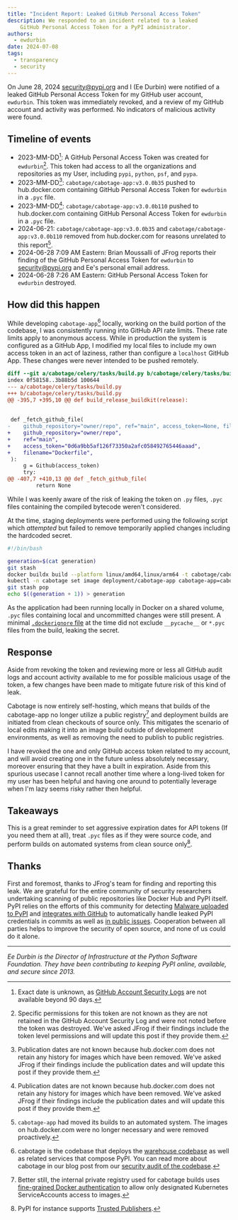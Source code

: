 ```yaml
---
title: "Incident Report: Leaked GitHub Personal Access Token"
description: We responded to an incident related to a leaked
    GitHub Personal Access Token for a PyPI administrator.
authors:
  - ewdurbin
date: 2024-07-08
tags:
  - transparency
  - security
---
```


On June 28, 2024 security@pypi.org and I (Ee Durbin) were notified of
a leaked GitHub Personal Access Token for my GitHub user account, `ewdurbin`.
This token was immediately revoked,
and a review of my GitHub account and activity was performed.
No indicators of malicious activity were found.

<!-- more -->

## Timeline of events

- 2023-MM-DD[^1]:
    A GitHub Personal Access Token was created for `ewdurbin`[^2].
    This token had access to all the organizations and repositories as my User,
    including `pypi`, `python`, `psf`, and `pypa`.
- 2023-MM-DD[^3]:
    `cabotage/cabotage-app:v3.0.0b35` pushed to hub.docker.com
    containing GitHub Personal Access Token for `ewdurbin` in a `.pyc` file.
- 2023-MM-DD[^3]:
    `cabotage/cabotage-app:v3.0.0b110` pushed to hub.docker.com
    containing GitHub Personal Access Token for `ewdurbin` in a `.pyc` file.
- 2024-06-21:
    `cabotage/cabotage-app:v3.0.0b35` and `cabotage/cabotage-app:v3.0.0b110`
    removed from hub.docker.com for reasons unrelated to this report[^4].
- 2024-06-28 7:09 AM Eastern:
    Brian Moussalli of JFrog reports their finding of the
    GitHub Personal Access Token for `ewdurbin` to security@pypi.org and Ee's
    personal email address.
- 2024-06-28 7:26 AM Eastern:
    GitHub Personal Access Token for `ewdurbin` destroyed.

## How did this happen

While developing `cabotage-app`[^5] locally, working on the build portion
of the codebase, I was consistently running into GitHub API rate limits.
These rate limits apply to anonymous access. While in production the system
is configured as a GitHub App, I modified my local files to include my own access
token in an act of laziness, rather than configure a `localhost` GitHub App.
These changes were never intended to be pushed remotely.

```diff
diff --git a/cabotage/celery/tasks/build.py b/cabotage/celery/tasks/build.py
index 0f58158..3b88b5d 100644
--- a/cabotage/celery/tasks/build.py
+++ b/cabotage/celery/tasks/build.py
@@ -395,7 +395,10 @@ def build_release_buildkit(release):
 
 
 def _fetch_github_file(
-    github_repository="owner/repo", ref="main", access_token=None, filename="Dockerfile"
+    github_repository="owner/repo",
+    ref="main",
+    access_token="0d6a9bb5af126f73350a2afc058492765446aaad",
+    filename="Dockerfile",
 ):
     g = Github(access_token)
     try:
@@ -407,7 +410,13 @@ def _fetch_github_file(
         return None
```

While I was keenly aware of the risk of leaking the token on `.py` files, `.pyc`
files containing the compiled bytecode weren't considered.

At the time, staging deployments were performed using the following script which
_attempted_ but failed to remove temporarily applied changes including the
hardcoded secret.

```bash
#!/bin/bash

generation=$(cat generation)
git stash
docker buildx build --platform linux/amd64,linux/arm64 -t cabotage/cabotage-app:v3.0.0b${generation} --push .
kubectl -n cabotage set image deployment/cabotage-app cabotage-app=cabotage/cabotage-app:v3.0.0b${generation} cabotage-app-worker=cabotage/cabotage-app:v3.0.0b${generation} cabotage-app-beat=cabotage/cabotage-app:v3.0.0b${generation}
git stash pop
echo $((generation + 1)) > generation
```

As the application had been running locally in Docker on a shared volume,
`.pyc` files containing local and uncommitted changes were still present.
A minimal [`.dockerignore` file](https://github.com/cabotage/cabotage-app/blob/c412d71b6b0ad45b7cd55d41800bf75bb0e0ea9f/.dockerignore)
at the time did not exclude `__pycache__` or `*.pyc` files from the build,
leaking the secret.

## Response

Aside from revoking the token and reviewing more or less all GitHub audit logs
and account activity available to me for possible malicious usage of the token,
a few changes have been made to mitigate future risk of this kind of leak.

Cabotage is now entirely self-hosting, which means that builds of the cabotage-app
no longer utilize a public registry[^6] and deployment builds are initiated from
clean checkouts of source only.
This mitigates the scenario of local edits making it into an image build outside
of development environments,
as well as removing the need to publish to public registries.

I have revoked the one and only GitHub access token related to my account,
and will avoid creating one in the future unless absolutely necessary,
moreover ensuring that they have a built in expiration.
Aside from this spurious usecase I cannot recall another time where a long-lived
token for my user has been helpful and having one around to potentially
leverage when I'm lazy seems risky rather then helpful.

## Takeaways

This is a great reminder
to set aggressive expiration dates for API tokens (If you need them at all),
treat `.pyc` files as if they were source code,
and perform builds on automated systems from clean source only[^7].

## Thanks

First and foremost, thanks to JFrog's team for finding and reporting this leak.
We are grateful for the entire community of security researchers
undertaking scanning of public repositories like Docker Hub and PyPI itself.
PyPI relies on the efforts of this community for detecting
[Malware uploaded to PyPI](/posts/2024-03-06-malware-reporting-evolved/)
and
[integrates with GitHub](https://github.blog/changelog/2021-03-22-the-python-package-index-is-now-a-github-secret-scanning-integrator/)
to automatically handle leaked PyPI credentials in commits as well as
[in public issues](/posts/2023-08-17-github-token-scanning-for-public-repos/).
Cooperation between all parties helps to improve the security of open source,
and none of us could do it alone.

---

_Ee Durbin is the Director of Infrastructure at
the Python Software Foundation.
They have been contributing to keeping PyPI online, available, and
secure since 2013._


[^1]:
    Exact date is unknown, as
    [GitHub Account Security Logs](https://docs.github.com/en/authentication/keeping-your-account-and-data-secure/reviewing-your-security-log#accessing-your-security-log)
    are not available beyond 90 days.
[^2]:
    Specific permissions for this token are not known as they are not retained
    in the GitHub Account Security Log
    and were not noted before the token was destroyed.
    We've asked JFrog if their findings include the token level permissions
    and will update this post if they provide them.
[^3]:
    Publication dates are not known because hub.docker.com does not retain any
    history for images which have been removed.
    We've asked JFrog if their findings include the publication dates
    and will update this post if they provide them.
[^4]:
    `cabotage-app` had moved its builds to an automated system. The images on
    hub.docker.com were no longer necessary and were removed proactively.
[^5]:
    cabotage is the codebase that deploys the
    [warehouse codebase](https://github.com/pypi/warehouse)
    as well as related services that compose PyPI.
    You can read more about cabotage in our blog post from our
    [security audit of the codebase](/posts/2023-11-14-3-security-audit-remediation-cabotage/).
[^6]:
    Better still, the internal private registry used for cabotage builds uses
    [fine-grained Docker authentication](https://github.com/cabotage/cabotage-app/blob/0c960f9a6683d0ced7a3be7a757edf87aff5695b/cabotage/server/models/projects.py#L586-L601)
    to allow only designated Kubernetes ServiceAccounts access to images.
[^7]:
    PyPI for instance supports
    [Trusted Publishers](https://docs.pypi.org/trusted-publishers/).
